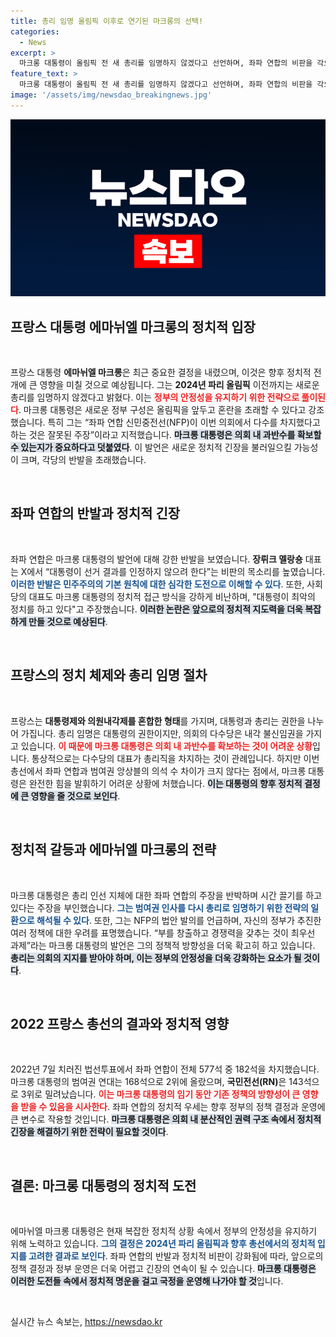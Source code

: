 ```yaml
---
title: 총리 임명 올림픽 이후로 연기된 마크롱의 선택!
categories:
  - News
excerpt: >
  마크롱 대통령이 올림픽 전 새 총리를 임명하지 않겠다고 선언하며, 좌파 연합의 비판을 각오했다고 밝혔습니다. 정치적 혼란을 우려하는 그의 발언은 과연 새로운 정부 구성에 어떤 영향을 미칠까요? 
feature_text: >
  마크롱 대통령이 올림픽 전 새 총리를 임명하지 않겠다고 선언하며, 좌파 연합의 비판을 각오했다고 밝혔습니다. 정치적 혼란을 우려하는 그의 발언은 과연 새로운 정부 구성에 어떤 영향을 미칠까요? 
image: '/assets/img/newsdao_breakingnews.jpg'
---
```


<p><img src="/assets/img/newsdao_breakingnews.jpg" alt="pcversion 속보" /></p>

<h2 data-ke-size="size26">프랑스 대통령 에마뉘엘 마크롱의 정치적 입장</h2>

<p data-ke-size="size16">&nbsp;</p>  

<p>프랑스 대통령 <strong>에마뉘엘 마크롱</strong>은 최근 중요한 결정을 내렸으며, 이것은 향후 정치적 전개에 큰 영향을 미칠 것으로 예상됩니다. 그는 <strong>2024년 파리 올림픽</strong> 이전까지는 새로운 총리를 임명하지 않겠다고 밝혔다. 이는 <b><span style="color: #ee2323;">정부의 안정성을 유지하기 위한 전략으로 풀이된다</span></b>. 마크롱 대통령은 새로운 정부 구성은 올림픽을 앞두고 혼란을 초래할 수 있다고 강조했습니다. 특히 그는 “좌파 연합 신민중전선(NFP)이 이번 의회에서 다수를 차지했다고 하는 것은 잘못된 주장”이라고 지적했습니다. <b><span style="background-color: #21538527;">마크롱 대통령은 의회 내 과반수를 확보할 수 있는지가 중요하다고 덧붙였다</span></b>. 이 발언은 새로운 정치적 긴장을 불러일으킬 가능성이 크며, 각당의 반발을 초래했습니다.</p>

<p data-ke-size="size16">&nbsp;</p>  

<h2 data-ke-size="size26">좌파 연합의 반발과 정치적 긴장</h2>

<p data-ke-size="size16">&nbsp;</p>  

<p>좌파 연합은 마크롱 대통령의 발언에 대해 강한 반발을 보였습니다. <strong>장뤼크 멜랑숑</strong> 대표는 X에서 “대통령이 선거 결과를 인정하지 않으려 한다”는 비판의 목소리를 높였습니다. <b><span style="color: #1a5490;">이러한 반발은 민주주의의 기본 원칙에 대한 심각한 도전으로 이해할 수 있다</span></b>. 또한, 사회당의 대표도 마크롱 대통령의 정치적 접근 방식을 강하게 비난하며, "대통령이 최악의 정치를 하고 있다"고 주장했습니다. <b><span style="background-color: #21538527;">이러한 논란은 앞으로의 정치적 지도력을 더욱 복잡하게 만들 것으로 예상된다</span></b>.</p>

<p data-ke-size="size16">&nbsp;</p>  

<h2 data-ke-size="size26">프랑스의 정치 체제와 총리 임명 절차</h2>

<p data-ke-size="size16">&nbsp;</p>  

<p>프랑스는 <strong>대통령제와 의원내각제를 혼합한 형태</strong>를 가지며, 대통령과 총리는 권한을 나누어 가집니다. 총리 임명은 대통령의 권한이지만, 의회의 다수당은 내각 불신임권을 가지고 있습니다. <b><span style="color: #ee2323;">이 때문에 마크롱 대통령은 의회 내 과반수를 확보하는 것이 어려운 상황</span></b>입니다. 통상적으로는 다수당의 대표가 총리직을 차지하는 것이 관례입니다. 하지만 이번 총선에서 좌파 연합과 범여권 앙상블의 의석 수 차이가 크지 않다는 점에서, 마크롱 대통령은 완전한 힘을 발휘하기 어려운 상황에 처했습니다. <b><span style="background-color: #21538527;">이는 대통령의 향후 정치적 결정에 큰 영향을 줄 것으로 보인다</span></b>.</p>

<p data-ke-size="size16">&nbsp;</p>  

<h2 data-ke-size="size26">정치적 갈등과 에마뉘엘 마크롱의 전략</h2>

<p data-ke-size="size16">&nbsp;</p>  

<p>마크롱 대통령은 총리 인선 지체에 대한 좌파 연합의 주장을 반박하며 시간 끌기를 하고 있다는 주장을 부인했습니다. <b><span style="color: #1a5490;">그는 범여권 인사를 다시 총리로 임명하기 위한 전략의 일환으로 해석될 수 있다</span></b>. 또한, 그는 NFP의 법안 발의를 언급하며, 자신의 정부가 추진한 여러 정책에 대한 우려를 표명했습니다. “부를 창출하고 경쟁력을 갖추는 것이 최우선 과제”라는 마크롱 대통령의 발언은 그의 정책적 방향성을 더욱 확고히 하고 있습니다. <b><span style="background-color: #21538527;">총리는 의회의 지지를 받아야 하며, 이는 정부의 안정성을 더욱 강화하는 요소가 될 것이다</span></b>.</p>

<p data-ke-size="size16">&nbsp;</p>  

<h2 data-ke-size="size26">2022 프랑스 총선의 결과와 정치적 영향</h2>

<p data-ke-size="size16">&nbsp;</p>  

<p>2022년 7일 치러진 법선투표에서 좌파 연합이 전체 577석 중 182석을 차지했습니다. 마크롱 대통령의 범여권 연대는 168석으로 2위에 올랐으며, <strong>국민전선(RN)</strong>은 143석으로 3위로 밀려났습니다. <b><span style="color: #ee2323;">이는 마크롱 대통령의 임기 동안 기존 정책의 방향성이 큰 영향을 받을 수 있음을 시사한다</span></b>. 좌파 연합의 정치적 우세는 향후 정부의 정책 결정과 운영에 큰 변수로 작용할 것입니다. <b><span style="background-color: #21538527;">마크롱 대통령은 의회 내 분산적인 권력 구조 속에서 정치적 긴장을 해결하기 위한 전략이 필요할 것이다</span></b>.</p>

<p data-ke-size="size16">&nbsp;</p>  

<h2 data-ke-size="size26">결론: 마크롱 대통령의 정치적 도전</h2>

<p data-ke-size="size16">&nbsp;</p>  

<p>에마뉘엘 마크롱 대통령은 현재 복잡한 정치적 상황 속에서 정부의 안정성을 유지하기 위해 노력하고 있습니다. <b><span style="color: #1a5490;">그의 결정은 2024년 파리 올림픽과 향후 총선에서의 정치적 입지를 고려한 결과로 보인다</span></b>. 좌파 연합의 반발과 정치적 비판이 강화됨에 따라, 앞으로의 정책 결정과 정부 운영은 더욱 어렵고 긴장의 연속이 될 수 있습니다. <b><span style="background-color: #21538527;">마크롱 대통령은 이러한 도전들 속에서 정치적 명운을 걸고 국정을 운영해 나가야 할 것</span></b>입니다. </p>

<p data-ke-size="size16">&nbsp;</p>
실시간 뉴스 속보는, <a href="https://newsdao.kr" rel="dofollow">https://newsdao.kr</a>


